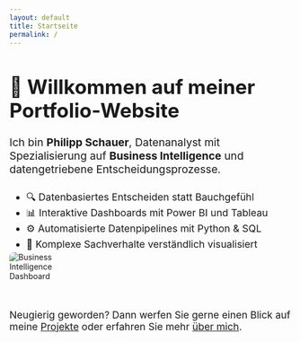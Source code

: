 ```yaml
---
layout: default
title: Startseite
permalink: /
---
```


<h1 style="font-size: 2.2rem; margin-bottom: 1.5rem;">
  👋 Willkommen auf meiner Portfolio-Website
</h1>

<p style="font-size: 1.2rem; margin-bottom: 1.5rem;">
  Ich bin <strong>Philipp Schauer</strong>, Datenanalyst mit Spezialisierung auf 
  <strong>Business Intelligence</strong> und datengetriebene Entscheidungsprozesse.
</p>

<div class="intro-section">
  <div class="intro-text">
    <ul style="font-size: 1.1rem; line-height: 1.6; margin-bottom: 0;">
      <li>🔍 Datenbasiertes Entscheiden statt Bauchgefühl</li>
      <li>📊 Interaktive Dashboards mit Power BI und Tableau</li>
      <li>⚙️ Automatisierte Datenpipelines mit Python & SQL</li>
      <li>🧠 Komplexe Sachverhalte verständlich visualisiert</li>
    </ul>
  </div>
  <div class="intro-image">
    <img
      src="{{ '/assets/img/BI_Analyst.png' | relative_url }}"
      alt="Business Intelligence Dashboard"
      style="max-width:30%; height:auto; margin-bottom:2rem; border-radius:8px;"
    >
  </div>
</div>

<p style="font-size: 1.1rem; margin-bottom: 1.5rem;">
  Neugierig geworden? Dann werfen Sie gerne einen Blick auf meine 
  <a href="{{ '/projekt1/' | relative_url }}">Projekte</a> oder erfahren Sie mehr 
  <a href="{{ '/about/' | relative_url }}">über mich</a>.
</p>


